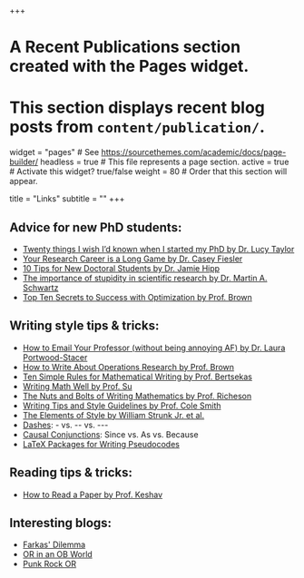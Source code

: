 +++
# A Recent Publications section created with the Pages widget.
# This section displays recent blog posts from `content/publication/`.

widget = "pages"  # See https://sourcethemes.com/academic/docs/page-builder/
headless = true  # This file represents a page section.
active = true  # Activate this widget? true/false
weight = 80  # Order that this section will appear.

title = "Links"
subtitle = ""
+++
## Advice for new PhD students:
* [Twenty things I wish I’d known when I started my PhD by Dr. Lucy Taylor](https://www.nature.com/articles/d41586-018-07332-x)
* [Your Research Career is a Long Game by Dr. Casey Fiesler](https://cfiesler.medium.com/advice-for-new-phd-students-your-research-career-is-a-long-game-4721abbd80ac)
* [10 Tips for New Doctoral Students by Dr. Jamie Hipp](https://www.insidehighered.com/advice/2019/03/19/advice-students-just-beginning-their-phds-opinion)
* [The importance of stupidity in scientific research by Dr. Martin A. Schwartz](https://doi.org/10.1242/jcs.033340)
* [Top Ten Secrets to Success with Optimization by Prof. Brown](https://faculty.nps.edu/gbrown/docs/Top%20Ten%20Secrets%20to%20Success%20with%20Optimization.pdf)
## Writing style tips & tricks:
* [How to Email Your Professor (without being annoying AF) by Dr. Laura Portwood-Stacer](https://medium.com/@lportwoodstacer/how-to-email-your-professor-without-being-annoying-af-cf64ae0e4087#.uqea1c9tx)
* [How to Write About Operations Research by Prof. Brown](https://faculty.nps.edu/gbrown/docs/Brown-%20howtowriteaboutor3.pdf)
* [Ten Simple Rules for Mathematical Writing by Prof. Bertsekas](http://www.mit.edu/~dimitrib/Ten_Rules.pdf)
* [Writing Math Well by Prof. Su](https://math.hmc.edu/su/writing-math-well/)
* [The Nuts and Bolts of Writing Mathematics by Prof. Richeson](https://divisbyzero.com/2009/09/17/the-nuts-and-bolts-of-writing-mathematics-2/)
* [Writing Tips and Style Guidelines by Prof. Cole Smith](http://jcsmith.people.clemson.edu/tips/Tips_Home.html)
* [The Elements of Style by William Strunk Jr. et al.](http://a.co/eROzGjT)
* [Dashes](https://tex.stackexchange.com/questions/3819/dashes-vs-vs#3821): - vs. -- vs. ---
* [Causal Conjunctions](https://www.merriam-webster.com/words-at-play/since-as-because-usage): Since vs. As vs. Because
* [LaTeX Packages for Writing Pseudocodes](https://tex.stackexchange.com/questions/229355/algorithm-algorithmic-algorithmicx-algorithm2e-algpseudocode-confused)
## Reading tips & tricks:
* [How to Read a Paper by Prof. Keshav](http://ccr.sigcomm.org/online/files/p83-keshavA.pdf)
## Interesting blogs:
* [Farkas' Dilemma](https://farkasdilemma.wordpress.com/)
* [OR in an OB World](https://orinanobworld.blogspot.com/)
* [Punk Rock OR](https://punkrockor.com/)
